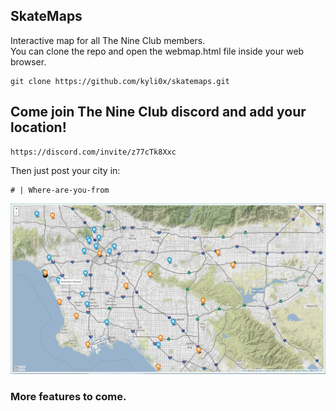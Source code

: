 ## SkateMaps
Interactive map for all The Nine Club members.
<br>
You can clone the repo and open the webmap.html file inside your web browser.
```
git clone https://github.com/kyli0x/skatemaps.git
```

## Come join The Nine Club discord and add your location!
```
https://discord.com/invite/z77cTk8Xxc
```
Then just post your city in: 
```
# | Where-are-you-from
```

<p align="center">
  <img src="https://github.com/kyli0x/skatemaps/blob/main/skatemaps002.png">
</p>

### More features to come.
